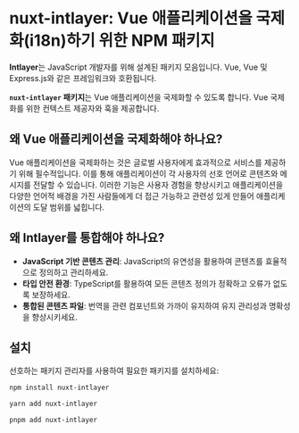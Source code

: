 # nuxt-intlayer: Vue 애플리케이션을 국제화(i18n)하기 위한 NPM 패키지

**Intlayer**는 JavaScript 개발자를 위해 설계된 패키지 모음입니다. Vue, Vue 및 Express.js와 같은 프레임워크와 호환됩니다.

**`nuxt-intlayer` 패키지**는 Vue 애플리케이션을 국제화할 수 있도록 합니다. Vue 국제화를 위한 컨텍스트 제공자와 훅을 제공합니다.

## 왜 Vue 애플리케이션을 국제화해야 하나요?

Vue 애플리케이션을 국제화하는 것은 글로벌 사용자에게 효과적으로 서비스를 제공하기 위해 필수적입니다. 이를 통해 애플리케이션이 각 사용자의 선호 언어로 콘텐츠와 메시지를 전달할 수 있습니다. 이러한 기능은 사용자 경험을 향상시키고 애플리케이션을 다양한 언어적 배경을 가진 사람들에게 더 접근 가능하고 관련성 있게 만들어 애플리케이션의 도달 범위를 넓힙니다.

## 왜 Intlayer를 통합해야 하나요?

- **JavaScript 기반 콘텐츠 관리**: JavaScript의 유연성을 활용하여 콘텐츠를 효율적으로 정의하고 관리하세요.
- **타입 안전 환경**: TypeScript를 활용하여 모든 콘텐츠 정의가 정확하고 오류가 없도록 보장하세요.
- **통합된 콘텐츠 파일**: 번역을 관련 컴포넌트와 가까이 유지하여 유지 관리성과 명확성을 향상시키세요.

## 설치

선호하는 패키지 관리자를 사용하여 필요한 패키지를 설치하세요:

```bash packageManager="npm"
npm install nuxt-intlayer
```

```bash packageManager="yarn"
yarn add nuxt-intlayer
```

```bash packageManager="pnpm"
pnpm add nuxt-intlayer
```
